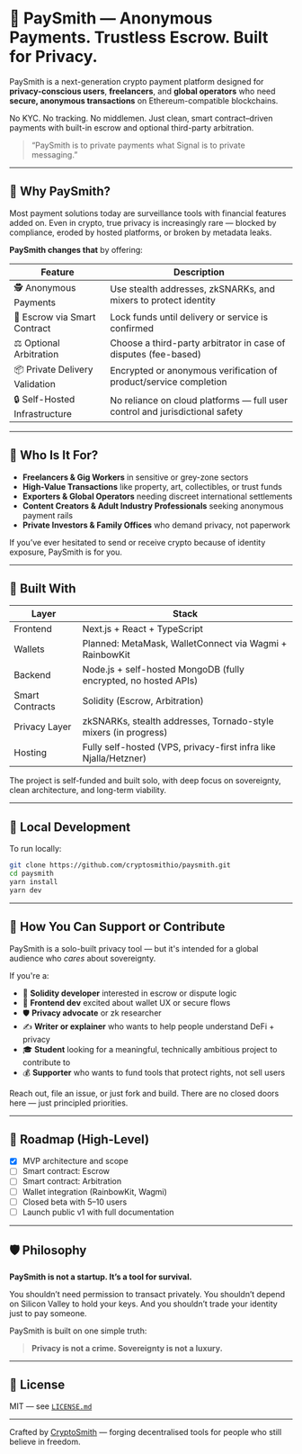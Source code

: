 # 💸 PaySmith — Anonymous Payments. Trustless Escrow. Built for Privacy.

PaySmith is a next-generation crypto payment platform designed for **privacy-conscious users**, **freelancers**, and **global operators** who need **secure, anonymous transactions** on Ethereum-compatible blockchains.

No KYC. No tracking. No middlemen. Just clean, smart contract–driven payments with built-in escrow and optional third-party arbitration.

> “PaySmith is to private payments what Signal is to private messaging.”

---

## 🚀 Why PaySmith?

Most payment solutions today are surveillance tools with financial features added on. Even in crypto, true privacy is increasingly rare — blocked by compliance, eroded by hosted platforms, or broken by metadata leaks.

**PaySmith changes that** by offering:

| Feature                       | Description                                                                  |
| ----------------------------- | ---------------------------------------------------------------------------- |
| 🕵️ Anonymous Payments          | Use stealth addresses, zkSNARKs, and mixers to protect identity              |
| 🔐 Escrow via Smart Contract   | Lock funds until delivery or service is confirmed                            |
| ⚖️ Optional Arbitration        | Choose a third-party arbitrator in case of disputes (fee-based)              |
| 📦 Private Delivery Validation | Encrypted or anonymous verification of product/service completion            |
| 🔒 Self-Hosted Infrastructure  | No reliance on cloud platforms — full user control and jurisdictional safety |

---

## 🧠 Who Is It For?

- **Freelancers & Gig Workers** in sensitive or grey-zone sectors
- **High-Value Transactions** like property, art, collectibles, or trust funds
- **Exporters & Global Operators** needing discreet international settlements
- **Content Creators & Adult Industry Professionals** seeking anonymous payment rails
- **Private Investors & Family Offices** who demand privacy, not paperwork

If you’ve ever hesitated to send or receive crypto because of identity exposure, PaySmith is for you.

---

## 🧱 Built With

| Layer           | Stack                                                            |
| --------------- | ---------------------------------------------------------------- |
| Frontend        | Next.js + React + TypeScript                                     |
| Wallets         | Planned: MetaMask, WalletConnect via Wagmi + RainbowKit          |
| Backend         | Node.js + self-hosted MongoDB (fully encrypted, no hosted APIs)  |
| Smart Contracts | Solidity (Escrow, Arbitration)                                   |
| Privacy Layer   | zkSNARKs, stealth addresses, Tornado-style mixers (in progress)  |
| Hosting         | Fully self-hosted (VPS, privacy-first infra like Njalla/Hetzner) |

The project is self-funded and built solo, with deep focus on sovereignty, clean architecture, and long-term viability.

---

## 🔧 Local Development

To run locally:

```bash
git clone https://github.com/cryptosmithio/paysmith.git
cd paysmith
yarn install
yarn dev
```

---

## 🤝 How You Can Support or Contribute

PaySmith is a solo-built privacy tool — but it's intended for a global audience who *cares* about sovereignty.

If you're a:

- 🧠 **Solidity developer** interested in escrow or dispute logic
- 🎨 **Frontend dev** excited about wallet UX or secure flows
- 🛡️ **Privacy advocate** or zk researcher
- ✍️ **Writer or explainer** who wants to help people understand DeFi + privacy
- 🎓 **Student** looking for a meaningful, technically ambitious project to contribute to
- 💰 **Supporter** who wants to fund tools that protect rights, not sell users

Reach out, file an issue, or just fork and build. There are no closed doors here — just principled priorities.

---

## 🔮 Roadmap (High-Level)

- [x] MVP architecture and scope
- [ ] Smart contract: Escrow
- [ ] Smart contract: Arbitration
- [ ] Wallet integration (RainbowKit, Wagmi)
- [ ] Closed beta with 5–10 users
- [ ] Launch public v1 with full documentation

---

## 🛡 Philosophy

**PaySmith is not a startup. It’s a tool for survival.**

You shouldn’t need permission to transact privately.
You shouldn’t depend on Silicon Valley to hold your keys.
And you shouldn’t trade your identity just to pay someone.

PaySmith is built on one simple truth:

> **Privacy is not a crime. Sovereignty is not a luxury.**

---

## 🔐 License

MIT — see [`LICENSE.md`](LICENSE.md)

---

Crafted by [CryptoSmith](https://github.com/cryptosmithio) — forging decentralised tools for people who still believe in freedom.